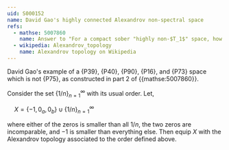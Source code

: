 ```yaml
---
uid: S000152
name: David Gao's highly connected Alexandrov non-spectral space
refs:
  - mathse: 5007860
    name: Answer to "For a compact sober "highly non-$T_1$" space, how much "highly connectedness" is needed to imply it's a spectral space?"
  - wikipedia: Alexandrov_topology
    name: Alexandrov topology on Wikipedia
---
```


David Gao's example of a {P39}, {P40}, {P90}, {P16}, and {P73} space which is not {P75}, as constructed in part 2 of {{mathse:5007860}}.

Consider the set $\{1/n\}_{n=1}^\infty$ with its usual order. Let,

$\quad X=\{-1,0_a,0_b\}\cup\{1/n\}_{n=1}^\infty$

where either of the zeros is smaller than all $1/n$, the two zeros are incomparable, and $-1$ is smaller than everything else. Then equip $X$ with the Alexandrov topology associated to the order defined above.
